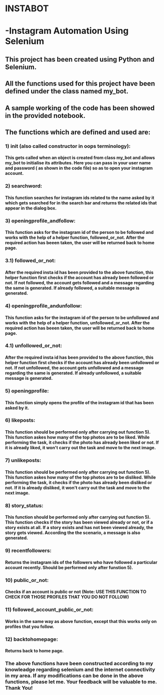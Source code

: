 # INSTABOT
# -Instagram Automation Using Selenium

## This project has been created using Python and Selenium. 
## All the functions used for this project have been defined under the class named my_bot. 
## A sample working of the code has been showed in the provided notebook.

## The functions which are defined and used are:

### 1) __init__ (also called constructor in oops terminology): 
#### This gets called when an object is created from class my_bot and allows my_bot to initialise its attributes. Here you can pass in your user name and password ( as shown in the code file) so as to open your instagram account.

### 2) searchword: 
#### This function searches for instagram ids related to the name asked by it which gets searched for in the search bar and returns the related ids that appear in the dialog box.

### 3) openingprofile_andfollow:
#### This function asks for the instagram id of the person to be followed and works with the help of a helper function, followed_or_not. After the required action has beeen taken, the user will be returned back to home page.

### 3.1) followed_or_not:
#### After the required insta id has been provided to the above function, this helper function first checks if the account has already been followed or not. If not followed, the account gets followed and a message regarding the same is generated. If already followed, a suitable message is generated.

### 4) openingprofile_andunfollow:
#### This function asks for the instagram id of the person to be unfollowed and works with the help of a helper function, unfollowed_or_not. After the required action has beeen taken, the user will be returned back to home page.

### 4.1) unfollowed_or_not:
#### After the required insta id has been provided to the above function, this helper function first checks if the account has already been unfollowed or not. If not unfollowed, the account gets unfollowed and a message regarding the same is generated. If already unfollowed, a suitable message is generated.

### 5) openingprofile:
#### This function simply opens the profile of the instagram id that has been asked by it.

### 6) likeposts:
#### This function should be performed only after carrying out function 5). This function askes how many of the top photos are to be liked. While performing the task, it checks if the photo has already been liked or not. If it is already liked, it won't carry out the task and move to the next image.

### 7) unlikeposts:
#### This function should be performed only after carrying out function 5). This function askes how many of the top photos are to be disliked. While performing the task, it checks if the photo has already been disliked or not. If it is already disliked, it won't carry out the task and move to the next image.

### 8) story_status:
#### This function should be performed only after carrying out function 5). This function checks if the story has been viewed already or not, or if a story exists at all. If a story exists and has not been viewed already, the story gets viewed. According the the scenario, a message is also generated.

### 9) recentfollowers:
#### Returns the instagram ids of the followers who have followed a particular account recently. Should be performed only after funstion 5).

### 10) public_or_not:
#### Checks if an account is public or not (Note: USE THIS FUNCTION TO CHECK FOR THOSE PROFILES THAT YOU DO NOT FOLLOW)

### 11) followed_account_public_or_not:
#### Works in the same way as above function, except that this works only on profiles that you follow.

### 12) backtohomepage:
#### Returns back to home page.

### The above functions have been constructed according to my knowleadge regarding selenium and the internet connectivity in my area. If any modifications can be done in the above functions, please let me. Your feedback will be valuable to me. Thank You!
